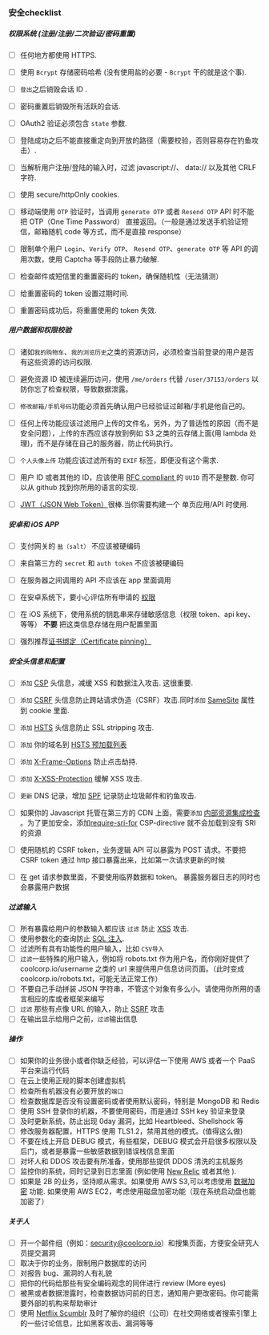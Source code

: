 
### 安全checklist   

##### 权限系统 (注册/注册/二次验证/密码重置)
- [ ] 任何地方都使用 HTTPS.
- [ ] 使用 `Bcrypt` 存储密码哈希 (没有使用盐的必要 - `Bcrypt` 干的就是这个事).
- [ ] `登出`之后销毁会话 ID .  
- [ ] 密码重置后销毁所有活跃的会话.  
- [ ] OAuth2 验证必须包含 `state` 参数.
- [ ] 登陆成功之后不能直接重定向到开放的路径（需要校验，否则容易存在钓鱼攻击）.
- [ ] 当解析用户注册/登陆的输入时，过滤 javascript://、 data:// 以及其他 CRLF 字符.
- [ ] 使用 secure/httpOnly cookies.
- [ ] 移动端使用 `OTP` 验证时，当调用 `generate OTP` 或者 `Resend OTP` API 时不能把 OTP（One Time Password） 直接返回。（一般是通过发送手机验证短信，邮箱随机 code 等方式，而不是直接 response）  
- [ ] 限制单个用户 `Login`、`Verify OTP`、 `Resend OTP`、`generate OTP` 等 API 的调用次数，使用 Captcha 等手段防止暴力破解.  
- [ ] 检查邮件或短信里的重置密码的 token，确保随机性（无法猜测）  
- [ ] 给重置密码的 token 设置过期时间.
- [ ] 重置密码成功后，将重置使用的 token 失效.


##### 用户数据和权限校验  
- [ ] 诸如`我的购物车`、`我的浏览历史`之类的资源访问，必须检查当前登录的用户是否有这些资源的访问权限.
- [ ] 避免资源 ID 被连续遍历访问，使用 `/me/orders` 代替 `/user/37153/orders` 以防你忘了检查权限，导致数据泄露。   
- [ ] `修改邮箱/手机号码`功能必须首先确认用户已经验证过邮箱/手机是他自己的。  
- [ ] 任何上传功能应该过滤用户上传的文件名，另外，为了普适性的原因（而不是安全问题），上传的东西应该存放到例如 S3 之类的云存储上面(用 lambda 处理)，而不是存储在自己的服务器，防止代码执行。  
- [ ] `个人头像上传` 功能应该过滤所有的 `EXIF` 标签，即便没有这个需求.  
- [ ] 用户 ID 或者其他的 ID，应该使用 [RFC compliant ](http://www.ietf.org/rfc/rfc4122.txt) 的 `UUID` 而不是整数. 你可以从 github 找到你所用的语言的实现.  
- [ ] [JWT（JSON Web Token）](https://jwt.io/)很棒.当你需要构建一个 单页应用/API 时使用.  


##### 安卓和 iOS APP
- [ ] 支付网关的 `盐（salt）` 不应该被硬编码  
- [ ] 来自第三方的 `secret` 和 `auth token` 不应该被硬编码  
- [ ] 在服务器之间调用的 API 不应该在 app 里面调用  
- [ ] 在安卓系统下，要小心评估所有申请的 [权限](https://developer.android.com/guide/topics/security/permissions.html)   
- [ ] 在 iOS 系统下，使用系统的钥匙串来存储敏感信息（权限 token、api key、 等等） __不要__ 把这类信息存储在用户配置里面  
- [ ] 强烈推荐[证书绑定（Certificate pinning）](https://en.wikipedia.org/wiki/HTTP_Public_Key_Pinning)   


##### 安全头信息和配置  
- [ ] `添加` [CSP](https://en.wikipedia.org/wiki/Content_Security_Policy) 头信息，减缓 XSS 和数据注入攻击. 这很重要.  
- [ ] `添加` [CSRF](https://en.wikipedia.org/wiki/Cross-site_request_forgery) 头信息防止跨站请求伪造（CSRF）攻击.同时`添加` [SameSite](https://tools.ietf.org/html/draft-ietf-httpbis-cookie-same-site-00) 属性到 cookie 里面.  
- [ ] `添加` [HSTS](https://en.wikipedia.org/wiki/HTTP_Strict_Transport_Security) 头信息防止 SSL stripping 攻击.
- [ ] `添加` 你的域名到 [HSTS 预加载列表](https://hstspreload.appspot.com/)
- [ ] `添加` [X-Frame-Options](https://en.wikipedia.org/wiki/Clickjacking#X-Frame-Options) 防止点击劫持.  
- [ ] `添加` [X-XSS-Protection](https://www.owasp.org/index.php/OWASP_Secure_Headers_Project#X-XSS-Protection) 缓解 XSS 攻击.  
- [ ] `更新` DNS 记录，增加 [SPF](https://en.wikipedia.org/wiki/Sender_Policy_Framework) 记录防止垃圾邮件和钓鱼攻击.  
- [ ] 如果你的 Javascript 托管在第三方的 CDN 上面，需要`添加` [内部资源集成检查](https://en.wikipedia.org/wiki/Subresource_Integrity) 。为了更加安全，添加[require-sri-for](https://w3c.github.io/webappsec-subresource-integrity/#parse-require-sri-for) CSP-directive 就不会加载到没有 SRI 的资源  
- [ ] 使用随机的 CSRF token，业务逻辑 API 可以暴露为 POST 请求。不要把 CSRF token 通过 http 接口暴露出来，比如第一次请求更新的时候  
- [ ] 在 get 请求参数里面，不要使用临界数据和 token。 暴露服务器日志的同时也会暴露用户数据


##### 过滤输入  
- [ ] 所有暴露给用户的参数输入都应该 `过滤` 防止 [XSS](https://en.wikipedia.org/wiki/Cross-site_scripting) 攻击.
- [ ] 使用参数化的查询防止 [SQL 注入](https://en.wikipedia.org/wiki/SQL_injection).  
- [ ] 过滤所有具有功能性的用户输入，比如 `CSV导入`    
- [ ] `过滤`一些特殊的用户输入，例如将 robots.txt 作为用户名，而你刚好提供了 coolcorp.io/username 之类的 url 来提供用户信息访问页面。（此时变成 coolcorp.io/robots.txt，可能无法正常工作）  
- [ ] 不要自己手动拼装 JSON 字符串，不管这个对象有多么小。请使用你所用的语言相应的库或者框架来编写
- [ ] `过滤` 那些有点像 URL 的输入，防止 [SSRF](https://docs.google.com/document/d/1v1TkWZtrhzRLy0bYXBcdLUedXGb9njTNIJXa3u9akHM/edit#heading=h.t4tsk5ixehdd) 攻击  
- [ ] 在输出显示给用户之前，`过滤`输出信息

##### 操作  
- [ ] 如果你的业务很小或者你缺乏经验，可以评估一下使用 AWS 或者一个 PaaS 平台来运行代码  
- [ ] 在云上使用正规的脚本创建虚拟机  
- [ ] 检查所有机器没有必要开放的`端口`  
- [ ] 检查数据库是否没有设置密码或者使用默认密码，特别是 MongoDB 和 Redis  
- [ ] 使用 SSH 登录你的机器，不要使用密码，而是通过 SSH key 验证来登录  
- [ ] 及时更新系统，防止出现 0day 漏洞，比如 Heartbleed、Shellshock 等  
- [ ] 修改服务器配置，HTTPS 使用 TLS1.2，禁用其他的模式。(值得这么做)
- [ ] 不要在线上开启 DEBUG 模式，有些框架，DEBUG 模式会开启很多权限以及后门，或者是暴露一些敏感数据到错误栈信息里面  
- [ ] 对坏人和 DDOS 攻击要有所准备，使用那些提供 DDOS 清洗的主机服务  
- [ ] 监控你的系统，同时记录到日志里面 (例如使用 [New Relic](https://newrelic.com/) 或者其他 ).
- [ ] 如果是 2B 的业务，坚持顺从需求。如果使用 AWS S3,可以考虑使用 [数据加密](http://docs.aws.amazon.com/AmazonS3/latest/dev/UsingServerSideEncryption.html) 功能. 如果使用 AWS EC2，考虑使用磁盘加密功能（现在系统启动盘也能加密了）  

##### 关于人  
- [ ] 开一个邮件组（例如：security@coolcorp.io）和搜集页面，方便安全研究人员提交漏洞  
- [ ] 取决于你的业务，限制用户数据库的访问  
- [ ] 对报告 bug、漏洞的人有礼貌
- [ ] 把你的代码给那些有安全编码观念的同伴进行 review (More eyes)
- [ ] 被黑或者数据泄露时，检查数据访问前的日志，通知用户更改密码。你可能需要外部的机构来帮助审计  
- [ ] 使用 [Netflix Scumblr](https://github.com/Netflix/Scumblr) 及时了解你的组织（公司）在社交网络或者搜索引擎上的一些讨论信息，比如黑客攻击、漏洞等等
